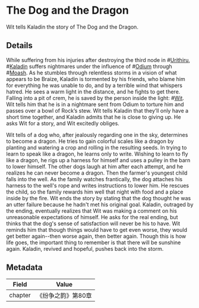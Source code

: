 # The Dog and the Dragon
Wit tells Kaladin the story of The Dog and the Dragon.

## Details
While suffering from his injuries after destroying the third node in #[Urithiru](locations/urithiru), #[Kaladin](characters/kaladin) suffers nightmares under the influence of #[Odium](characters/odium) through #[Moash](characters/moash). As he stumbles through relentless storms in a vision of what appears to be Braize, Kaladin is tormented by his friends, who blame him for everything he was unable to do, and by a terrible wind that whispers hatred. He sees a warm light in the distance, and he fights to get there. Falling into a pit of crem, he is saved by the person inside the light: #[Wit](characters/wit). Wit tells him that he is in a nightmare sent from Odium to torture him and passes over a bowl of Rock’s stew. Wit tells Kaladin that they’ll only have a short time together, and Kaladin admits that he is close to giving up. He asks Wit for a story, and Wit excitedly obliges.

Wit tells of a dog who, after jealously regarding one in the sky, determines to become a dragon. He tries to gain colorful scales like a dragon by planting and watering a crop and rolling in the resulting seeds. In trying to learn to speak like a dragon, he learns only to write. Wishing to learn to fly like a dragon, he rigs up a harness for himself and uses a pulley in the barn to lower himself. The other dogs laugh at him after each attempt, and he realizes he can never become a dragon. Then the farmer's youngest child falls into the well. As the family watches frantically, the dog attaches his harness to the well's rope and writes instructions to lower him. He rescues the child, so the family rewards him well that night with food and a place inside by the fire. Wit ends the story by stating that the dog thought he was an utter failure because he hadn't met his original goal. Kaladin, outraged by the ending, eventually realizes that Wit was making a comment on his unreasonable expectations of himself. He asks for the real ending, but thinks that the dog's sense of satisfaction will never be his to have. Wit reminds him that though things would have to get even worse, they would get better again--then worse again, then better again. Though this is how life goes, the important thing to remember is that there will be sunshine again. Kaladin, revived and hopeful, pushes back into the storm. 

## Metadata
| Field | Value |
| ----- | ----- |
| chapter | 《纷争之韵》第80章 |
